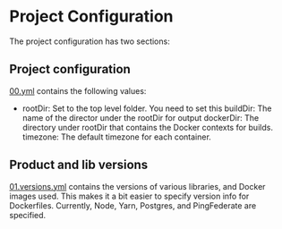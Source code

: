 # Project Configuration
The project configuration has two sections:

## Project configuration

[00.yml](00.yml) contains the following values:
- rootDir: Set to the top level folder.  You need to set this
buildDir: The name of the director under the rootDir for output
dockerDir: The directory under rootDir that contains the Docker contexts for builds.
timezone: The default timezone for each container.

## Product and lib versions
[01.versions.yml](01.versions.yml) contains the versions of various libraries,
and Docker images used.  This makes it a bit easier to specify version info
for Dockerfiles.  Currently, Node, Yarn, Postgres, and PingFederate are specified.